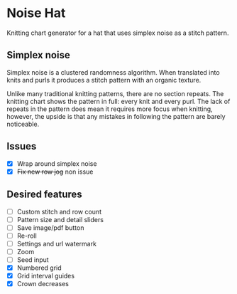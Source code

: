 # Noise Hat

Knitting chart generator for a hat that uses simplex noise as a stitch pattern.

## Simplex noise

Simplex noise is a clustered randomness algorithm. When translated into knits and purls it produces a stitch pattern with an organic texture.

Unlike many traditional knitting patterns, there are no section repeats. The knitting chart shows the pattern in full: every knit and every purl. The lack of repeats in the pattern does mean it requires more focus when knitting, however, the upside is that any mistakes in following the pattern are barely noticeable.

## Issues

* [x] Wrap around simplex noise
* [x] ~~Fix new row jog~~ non issue

## Desired features

* [ ] Custom stitch and row count
* [ ] Pattern size and detail sliders
* [ ] Save image/pdf button
* [ ] Re-roll
* [ ] Settings and url watermark
* [ ] Zoom
* [ ] Seed input
* [x] Numbered grid
* [x] Grid interval guides
* [x] Crown decreases
